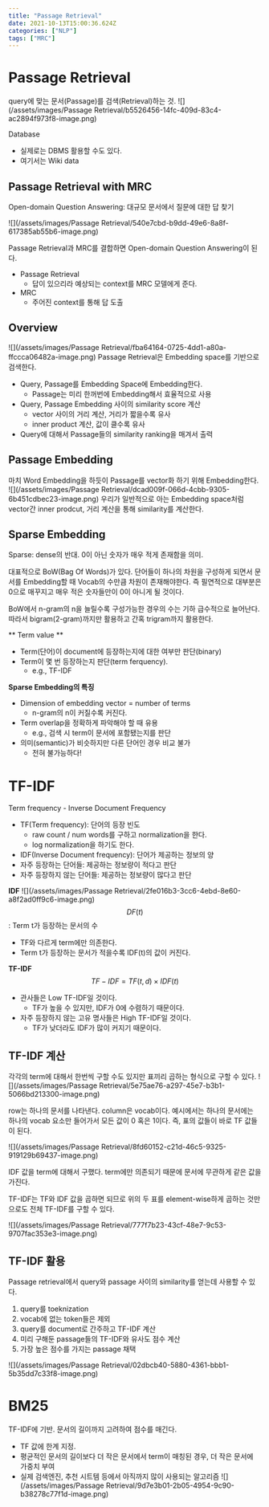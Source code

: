 ```yaml
---
title: "Passage Retrieval"
date: 2021-10-13T15:00:36.624Z
categories: ["NLP"]
tags: ["MRC"]
---
```

# Passage Retrieval
query에 맞는 문서(Passage)를 검색(Retrieval)하는 것.
![](/assets/images/Passage Retrieval/b5526456-14fc-409d-83c4-ac2894f973f8-image.png)

Database
- 실제로는 DBMS 활용할 수도 있다.
- 여기서는 Wiki data

## Passage Retrieval with MRC
Open-domain Question Answering: 대규모 문서에서 질문에 대한 답 찾기

![](/assets/images/Passage Retrieval/540e7cbd-b9dd-49e6-8a8f-617385ab55b6-image.png)

Passage Retrieval과 MRC를 결합하면 Open-domain Question Answering이 된다.
- Passage Retrieval
  - 답이 있으리라 예상되는 context를 MRC 모델에게 준다.
- MRC
  - 주어진 context를 통해 답 도출
  
## Overview
![](/assets/images/Passage Retrieval/fba64164-0725-4dd1-a80a-ffccca06482a-image.png)
Passage Retrieval은 Embedding space를 기반으로 검색한다.

- Query, Passage를 Embedding Space에 Embedding한다.
  - Passage는 미리 한꺼번에 Embedding해서 효율적으로 사용
- Query, Passage Embedding 사이의 similarity score 계산
  - vector 사이의 거리 계산, 거리가 짧을수록 유사
  - inner product 계산, 값이 클수록 유사
- Query에 대해서 Passage들의 similarity ranking을 매겨서 출력


## Passage Embedding
마치 Word Embedding을 하듯이 Passage를 vector화 하기 위해 Embedding한다.
![](/assets/images/Passage Retrieval/dcad009f-066d-4cbb-9305-6b451cdbec23-image.png)
우리가 일반적으로 아는 Embedding space처럼 vector간 inner prodcut, 거리 계산을 통해 similarity를 계산한다.

## Sparse Embedding
Sparse: dense의 반대. 0이 아닌 숫자가 매우 적게 존재함을 의미.

대표적으로 BoW(Bag Of Words)가 있다. 
단어들이 하나의 차원을 구성하게 되면서 문서를 Embedding할 때 Vocab의 수만큼 차원이 존재해야한다. 즉 필연적으로 대부분은 0으로 매꾸지고 매우 적은 숫자들만이 0이 아니게 될 것이다. 

BoW에서 n-gram의 n을 늘릴수록 구성가능한 경우의 수는 기하 급수적으로 늘어난다. 따라서 bigram(2-gram)까지만 활용하고 간혹 trigram까지 활용한다.

** Term value **
- Term(단어)이 document에 등장하는지에 대한 여부만 판단(binary)
- Term이 몇 번 등장하는지 판단(term ferquency).
  - e.g., TF-IDF
  
  
**Sparse Embedding의 특징**
- Dimension of embedding vector = number of terms
  - n-gram의 n이 커질수록 커진다.
- Term overlap을 정확하게 파악해야 할 때 유용
  - e.g., 검색 시 term이 문서에 포함됐는지를 판단
- 의미(semantic)가 비슷하지만 다른 단어인 경우 비교 불가
  - 전혀 불가능하다!

# TF-IDF
Term frequency - Inverse Document Frequency

- TF(Term frequency): 단어의 등장 빈도
  - raw count / num words를 구하고 normalization을 한다.
  - log normalization을 하기도 한다.
- IDF(Inverse Document frequency): 단어가 제공하는 정보의 양
- 자주 등장하는 단어들: 제공하는 정보량이 적다고 판단
- 자주 등장하지 않는 단어들: 제공하는 정보량이 많다고 판단

**IDF**
![](/assets/images/Passage Retrieval/2fe016b3-3cc6-4ebd-8e60-a8f2ad0ff9c6-image.png)
$$DF(t)$$: Term t가 등장하는 문서의 수
- TF와 다르게 term에만 의존한다.
- Term t가 등장하는 문서가 적을수록 IDF(t)의 값이 커진다.

**TF-IDF**
$$TF-IDF = TF(t,d) \times IDF(t)$$
- 관사들은 Low TF-IDF일 것이다.
  - TF가 높을 수 있지만, IDF가 0에 수렴하기 때문이다.
- 자주 등장하지 않는 고유 명사들은 High TF-IDF일 것이다.
  - TF가 낮더라도 IDF가 많이 커지기 때문이다.
  
## TF-IDF 계산
각각의 term에 대해서 한번씩 구할 수도 있지만 표끼리 곱하는 형식으로 구할 수 있다.
![](/assets/images/Passage Retrieval/5e75ae76-a297-45e7-b3b1-5066bd213300-image.png)

row는 하나의 문서를 나타낸다. column은 vocab이다. 예시에서는 하나의 문서에는 하나의 vocab 요소만 들어가서 모든 값이 0 혹은 1이다. 즉, 표의 값들이 바로 TF 값들이 된다.

![](/assets/images/Passage Retrieval/8fd60152-c21d-46c5-9325-919129b69437-image.png)

IDF 값을 term에 대해서 구했다. term에만 의존되기 때문에 문서에 무관하게 같은 값을 가진다.

TF-IDF는 TF와 IDF 값을 곱하면 되므로 위의 두 표를 element-wise하게 곱하는 것만으로도 전체 TF-IDF를 구할 수 있다.

![](/assets/images/Passage Retrieval/777f7b23-43cf-48e7-9c53-9707fac353e3-image.png)

## TF-IDF 활용
Passage retrieval에서 query와 passage 사이의 similarity를 얻는데 사용할 수 있다. 

1. query를 toeknization
2. vocab에 없는 token들은 제외
3. query를 document로 간주하고 TF-IDF 계산
4. 미리 구해둔 passage들의 TF-IDF와 유사도 점수 계산
5. 가장 높은 점수를 가지는 passage 채택

![](/assets/images/Passage Retrieval/02dbcb40-5880-4361-bbb1-5b35dd7c33f8-image.png)

# BM25
TF-IDF에 기반. 문서의 길이까지 고려하여 점수를 매긴다.
- TF 값에 한계 지정.
- 평균적인 문서의 길이보다 더 작은 문서에서 term이 매칭된 경우, 더 작은 문서에 가중치 부여
- 실제 검색엔진, 추천 시트템 등에서 아직까지 많이 사용되는 알고리즘
![](/assets/images/Passage Retrieval/9d7e3b01-2b05-4954-9c90-b38278c77f1d-image.png)




